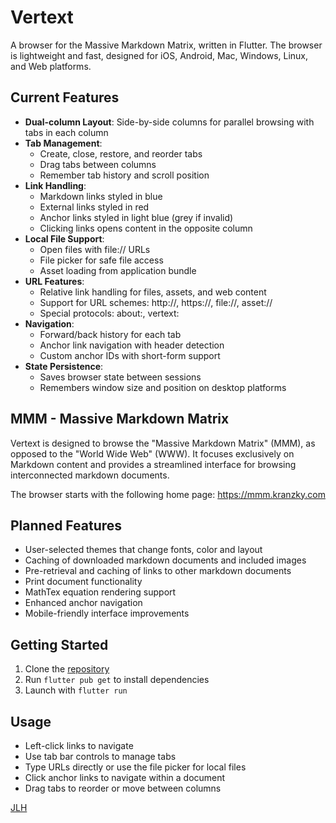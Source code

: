 # Vertext

A browser for the Massive Markdown Matrix, written in Flutter. The browser is lightweight and fast, designed for iOS, Android, Mac, Windows, Linux, and Web platforms.

## Current Features

- **Dual-column Layout**: Side-by-side columns for parallel browsing with tabs in each column
- **Tab Management**:
  - Create, close, restore, and reorder tabs
  - Drag tabs between columns
  - Remember tab history and scroll position
- **Link Handling**:
  - Markdown links styled in blue
  - External links styled in red
  - Anchor links styled in light blue (grey if invalid)
  - Clicking links opens content in the opposite column
- **Local File Support**:
  - Open files with file:// URLs
  - File picker for safe file access
  - Asset loading from application bundle
- **URL Features**:
  - Relative link handling for files, assets, and web content
  - Support for URL schemes: http://, https://, file://, asset://
  - Special protocols: about:, vertext:
- **Navigation**:
  - Forward/back history for each tab
  - Anchor link navigation with header detection
  - Custom anchor IDs with short-form support
- **State Persistence**:
  - Saves browser state between sessions
  - Remembers window size and position on desktop platforms

## MMM - Massive Markdown Matrix

Vertext is designed to browse the "Massive Markdown Matrix" (MMM), as opposed to the "World Wide Web" (WWW). It focuses exclusively on Markdown content and provides a streamlined interface for browsing interconnected markdown documents.

The browser starts with the following home page: <https://mmm.kranzky.com>

## Planned Features

- User-selected themes that change fonts, color and layout
- Caching of downloaded markdown documents and included images
- Pre-retrieval and caching of links to other markdown documents
- Print document functionality
- MathTex equation rendering support
- Enhanced anchor navigation
- Mobile-friendly interface improvements

## Getting Started

1. Clone the [repository](https://github.com/kranzky/vertext)
2. Run `flutter pub get` to install dependencies
3. Launch with `flutter run`

## Usage

- Left-click links to navigate
- Use tab bar controls to manage tabs
- Type URLs directly or use the file picker for local files
- Click anchor links to navigate within a document
- Drag tabs to reorder or move between columns

[JLH](people.md)
